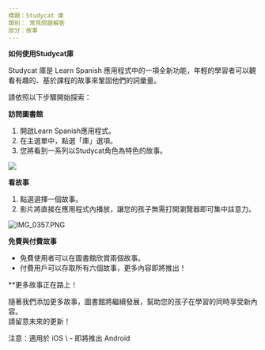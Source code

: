 ```yaml
---
標題：Studycat 庫
類別： 常見問題解答
部分：故事
---
```

**如何使用Studycat庫**


Studycat 庫是 Learn Spanish 應用程式中的一項全新功能，年輕的學習者可以觀看有趣的、基於課程的故事來鞏固他們的詞彙量。


請依照以下步驟開始探索：


**訪問圖書館**


1. 開啟Learn Spanish應用程式。
2. 在主選單中，點選「庫」選項。
3. 您將看到一系列以Studycat角色為特色的故事。


![](https://help.Studycat.com/hc/article_attachments/38812096342041)


**看故事**


1. 點選選擇一個故事。
2. 影片將直接在應用程式內播放，讓您的孩子無需打開瀏覽器即可集中註意力。


![IMG_0357.PNG](https://help.Studycat.com/hc/article_attachments/38812096344217)


**免費與付費故事**


* 免費使用者可以在圖書館欣賞兩個故事。
* 付費用戶可以存取所有六個故事，更多內容即將推出！


**更多故事正在路上！


隨著我們添加更多故事，圖書館將繼續發展，幫助您的孩子在學習的同時享受新內容。  
請留意未來的更新！  
  
  
注意：適用於 iOS \ - 即將推出 Android